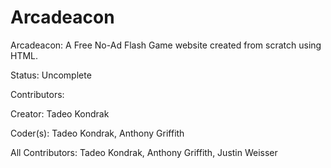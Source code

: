 # Arcadeacon
Arcadeacon: A Free No-Ad Flash Game website created from scratch using HTML.

Status:
Uncomplete

Contributors:

Creator:
Tadeo Kondrak

Coder(s):
Tadeo Kondrak,
Anthony Griffith

All Contributors:
Tadeo Kondrak,
Anthony Griffith,
Justin Weisser
